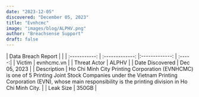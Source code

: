 ```yaml
---
date: "2023-12-05"
discovered: "December 05, 2023"
title: "Evnhcmc"
image: "images/blog/ALPHV.png"
author: "Breachsense Support"
draft: false
---
```


| Data Breach Report           |              | 
| :-----------: | :-------------:     |:-------------:    | :-----:|
| Victim      | evnhcmc.vn      | 
| Threat Actor      | ALPHV      | 
| Date Discovered      | Dec 05, 2023      | 
| Description      | Ho Chi Minh City Printing Corporation (EVNHCMC) is one of 5 Printing Joint Stock Companies under the Vietnam Printing Corporation (EVN), whose main responsibility is the printing division in Ho Chi Minh City.      | 
| Leak Size      | 350GB      | 


